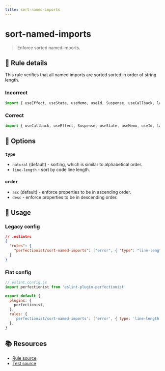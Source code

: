 ```yaml
---
title: sort-named-imports
---
```


# sort-named-imports

> Enforce sorted named imports.

## 📖 Rule details

This rule verifies that all named imports are sorted sorted in order of string length.

### Incorrect

```ts
import { useEffect, useState, useMemo, useId, Suspense, useCallback, lazy } from 'react'
```

### Correct

```ts
import { useCallback, useEffect, Suspense, useState, useMemo, useId, lazy } from 'react'
```

## 🔧 Options

### `type`

- `natural` (default) - sorting, which is similar to alphabetical order.
- `line-length` - sort by code line length.

### `order`

- `asc` (default) - enforce properties to be in ascending order.
- `desc` - enforce properties to be in descending order.

## 🚀 Usage

### Legacy config

```json
// .eslintrc
{
  "rules": {
    "perfectionist/sort-named-imports": ["error", { "type": "line-length", "order": "desc" }]
  }
}
```

### Flat config

```js
// eslint.config.js
import perfectionist from 'eslint-plugin-perfectionist'

export default {
  plugins: {
    perfectionist,
  },
  rules: {
    'perfectionist/sort-named-imports': ['error', { type: 'line-length', order: 'desc' }],
  },
}
```

## 📚 Resources

- [Rule source](https://github.com/azat-io/eslint-plugin-perfectionist/blob/main/rules/sort-named-imports.ts)
- [Test source](https://github.com/azat-io/eslint-plugin-perfectionist/blob/main/test/sort-named-imports.test.ts)
